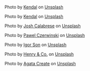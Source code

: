 Photo by <a href="https://unsplash.com/@hikendal?utm_source=unsplash&utm_medium=referral&utm_content=creditCopyText">Kendal</a> on <a href="https://unsplash.com/s/photos/plants?utm_source=unsplash&utm_medium=referral&utm_content=creditCopyText">Unsplash</a>

Photo by <a href="https://unsplash.com/@hikendal?utm_source=unsplash&utm_medium=referral&utm_content=creditCopyText">Kendal</a> on <a href="https://unsplash.com/s/photos/plants?utm_source=unsplash&utm_medium=referral&utm_content=creditCopyText">Unsplash</a>

Photo by <a href="https://unsplash.com/@joshcala?utm_source=unsplash&utm_medium=referral&utm_content=creditCopyText">Josh Calabrese</a> on <a href="https://unsplash.com/s/photos/plant?utm_source=unsplash&utm_medium=referral&utm_content=creditCopyText">Unsplash</a>

Photo by <a href="https://unsplash.com/@pawel_czerwinski?utm_source=unsplash&utm_medium=referral&utm_content=creditCopyText">Pawel Czerwinski</a> on <a href="https://unsplash.com/s/photos/plant?utm_source=unsplash&utm_medium=referral&utm_content=creditCopyText">Unsplash</a>

Photo by <a href="https://unsplash.com/ja/@igorson?utm_source=unsplash&utm_medium=referral&utm_content=creditCopyText">Igor Son</a> on <a href="https://unsplash.com/s/photos/plants?utm_source=unsplash&utm_medium=referral&utm_content=creditCopyText">Unsplash</a>

Photo by <a href="https://unsplash.com/@hngstrm?utm_source=unsplash&utm_medium=referral&utm_content=creditCopyText">Henry & Co.</a> on <a href="https://unsplash.com/?utm_source=unsplash&utm_medium=referral&utm_content=creditCopyText">Unsplash</a>

Photo by <a href="https://unsplash.com/@agatacreate?utm_source=unsplash&utm_medium=referral&utm_content=creditCopyText">Agata Create</a> on <a href="https://unsplash.com/?utm_source=unsplash&utm_medium=referral&utm_content=creditCopyText">Unsplash</a>
